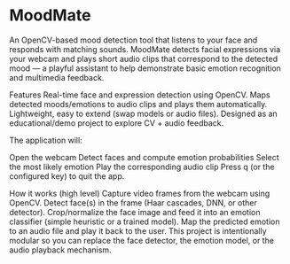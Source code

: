 # MoodMate
An OpenCV-based mood detection tool that listens to your face and responds with matching sounds. MoodMate detects facial expressions via your webcam and plays short audio clips that correspond to the detected mood — a playful assistant to help demonstrate basic emotion recognition and multimedia feedback.

Features
Real-time face and expression detection using OpenCV.
Maps detected moods/emotions to audio clips and plays them automatically.
Lightweight, easy to extend (swap models or audio files).
Designed as an educational/demo project to explore CV + audio feedback.

The application will:

Open the webcam
Detect faces and compute emotion probabilities
Select the most likely emotion
Play the corresponding audio clip
Press q (or the configured key) to quit the app.

How it works (high level)
Capture video frames from the webcam using OpenCV.
Detect face(s) in the frame (Haar cascades, DNN, or other detector).
Crop/normalize the face image and feed it into an emotion classifier (simple heuristic or a trained model).
Map the predicted emotion to an audio file and play it back to the user.
This project is intentionally modular so you can replace the face detector, the emotion model, or the audio playback mechanism.